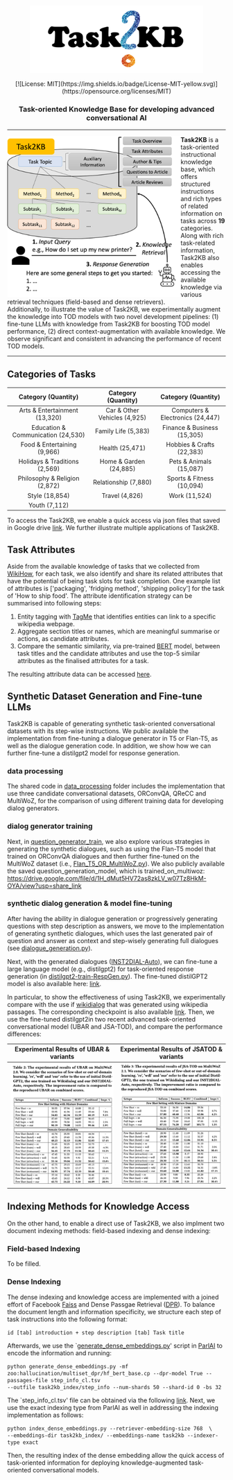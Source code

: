 <p align="center">
  <img src="./task2kb.png" width="400" />
</p>
<div align="center">
  [![License: MIT](https://img.shields.io/badge/License-MIT-yellow.svg)](https://opensource.org/licenses/MIT)
</div>
<h3 align="center">
    <p>Task-oriented Knowledge Base for developing advanced conversational AI</p>
</h3>


---

<div>
  <img src="./overview.png" width="400" align="left"> 
  
  **Task2KB** is a task-oriented instructional knowledge base, which offers structured instructions and rich types of related information on tasks across **19** categories. Along with rich task-related information, Task2KB also enables accessing the available knowledge via various retrieval techniques (field-based and dense retrievers).  
  Additionally, to illustrate the value of Task2KB, we experimentally augment the knowledge into TOD models with two novel development pipelines: (1) fine-tune LLMs with knowledge from Task2KB for boosting TOD model performance, (2) direct context-augmentation with available knowledge. We observe significant and consistent in advancing the performance of recent TOD models.
</div>

---

## Categories of Tasks

Category (Quantity) | Category (Quantity) | Category (Quantity) 
:-------------------------:|:-------------------------:|:-------------------------:
Arts & Entertainment (13,320) | Car & Other Vehicles (4,925) | Computers & Electronics (24,447)
Education & Communication (24,530) | Family Life (5,383) | Finance & Business (15,305)
Food & Entertaining (9,966) | Health (25,471) | Hobbies & Crafts (22,383)
Holidays & Traditions (2,569)| Home & Garden (24,885) | Pets & Animals (15,087)
Philosophy & Religion (2,872) | Relationship (7,880) | Sports & Fitness (10,094)
Style (18,854)  | Travel (4,826) | Work (11,524)
Youth (7,112) ||

To access the Task2KB, we enable a quick access via json files that saved in Google drive [link](
https://drive.google.com/drive/folders/1heZ15q5N85EysNLFLlCuPGmLw-Innojk?usp=share_link). We further illustrate multiple applications of Task2KB.

## Task Attributes
Aside from the available knowledge of tasks that we collected from [WikiHow](https://www.wikihow.com/Main-Page), for each task, we also identify and share its related attributes that have the potential of being task slots for task completion. One example list of attributes is ['packaging', 'fridging method', 'shipping policy'] for the task of 'How to ship food'. The attribute identification strategy can be summarised into following steps:

1. Entity tagging with [TagMe](https://sobigdata.d4science.org/web/tagme/) that identifies entities can link to a specific wikipedia webpage.
2. Aggregate section titles or names, which are meaningful summarise or actions, as candidate attributes.
3. Compare the semantic similarity, via pre-trained [BERT](https://huggingface.co/docs/transformers/model_doc/bert) model, between task titles and the candidate attributes and use the top-5 similar attributes as the finalised attributes for a task.

The resulting attribute data can be accessed [here](https://drive.google.com/drive/folders/1blaPTObkFI1g72zj5Cigt2JIy4ILqAR2?usp=drive_link).

## Synthetic Dataset Generation and Fine-tune LLMs
Task2KB is capable of generating synthetic task-oriented conversational datasets with its step-wise instructions. We public available the implementation from fine-tuning a dialogue generator in T5 or Flan-T5, as well as the dialogue generation code. In addition, we show how we can further fine-tune a distilgpt2 model for response generation.

### data processing
The shared code in [data_processing](https://github.com/wangxieric/task2kb-resource/tree/main/data_preprocessing) folder includes the implementation that use three candidate conversational datasets, ORConvQA, QReCC and MultiWoZ, for the comparison of using different training data for developing dialog generators.

### dialog generator training
Next, in [question_generator_train](https://github.com/wangxieric/task2kb-resource/tree/main/question_generator_train), we also explore various strategies in generating the synthetic dialogues, such as using the Flan-T5 model that trained on ORConvQA dialogues and then further fine-tuned on the MultiWoZ dataset (i.e., [Flan_T5_OR_MultiWoZ.py](https://github.com/wangxieric/task2kb-resource/blob/main/question_generator_train/Flan_T5_OR_MultiWoZ.py)). 
We also publicly available the saved question_generation_model, which is trained_on_multiwoz:
https://drive.google.com/file/d/1H_dMut5HV72as8zkLV_w07Tz8HkM-OYA/view?usp=share_link

### synthetic dialog generation & model fine-tuning
After having the ability in dialogue generation or progressively generating questions with step description as answers, we move to the implementation of generating synthetic dialogues, which uses the last generated pair of question and answer as context and step-wisely generating full dialogues (see [dialogue_generation.py](https://github.com/wangxieric/task2kb-resource/blob/main/dialogue_generation.py)). 

Next, with the generated dialogues ([INST2DIAL-Auto](
https://drive.google.com/drive/folders/1ZVPeWrYHRMJ_6MBqGWYuM6eYKJTw3-bC?usp=share_link)), we can fine-tune a large language model (e.g., distilgpt2) for task-oriented response generation (in [distilgpt2-train-RespGen.py](https://github.com/wangxieric/task2kb-resource/blob/main/distilgpt2-train-RespGen.py)). The fine-tuned distilGPT2 model is also available here: [link](https://drive.google.com/file/d/1HaY_pWIR6AgxXXmKA-MqFG5kS0iK-zsa/view?usp=share_link). 

In particular, to show the effectiveness of using Task2KB, we experimentally compare with the use if [wikidialog](https://github.com/google-research/dialog-inpainting) that was generated using wikipedia passages. The corresponding checkpoint is also available [link](https://drive.google.com/file/d/1Ls3XRgYPjs4oH-SeZw-lMCg2OzNUSmL-/view?usp=share_link). Then, we use the fine-tuned distilgpt2in two recent advanced task-oriented conversational model (UBAR and JSA-TOD), and compare the performance differences:

Experimental Results of UBAR & variants         |  Experimental Results of JSATOD & variants
:-------------------------:|:-------------------------:
![](./result_ubar.png)  |  ![](./result_jsatod.png)


## Indexing Methods for Knowledge Access 
On the other hand, to enable a direct use of Task2KB, we also implment two document indexing methods: field-based indexing and dense indexing:

### Field-based Indexing
To be filled.

### Dense Indexing

The dense indexing and knowledge access are implemented with a joined effort of Facebook [Faiss](https://github.com/facebookresearch/faiss) and Dense Passgae Retrieval ([DPR](https://github.com/facebookresearch/DPR)). To balance the document length and information specificity, we structure each step of task instructions into the following format: 

    id [tab] introduction + step description [tab] Task title
    
Afterwards, we use the `[generate_dense_embeddings.py](https://github.com/facebookresearch/ParlAI/blob/main/parlai/agents/rag/scripts/generate_dense_embeddings.py)' script in [ParlAI](https://parl.ai/docs/index.html) to encode the information and running:

    python generate_dense_embeddings.py -mf zoo:hallucination/multiset_dpr/hf_bert_base.cp --dpr-model True --passages-file step_info_cl.tsv  
    --outfile task2kb_index/step_info --num-shards 50 --shard-id 0 -bs 32
    
The `step_info_cl.tsv' file can be obtained via the following [link](https://drive.google.com/file/d/1QUNZ20hnRb_rbSenS12d1cTDW_niVk27/view?usp=share_link). Next, we use the exact indexing type from ParlAI as well in addressing the indexing implementation as follows:

    python index_dense_embeddings.py --retriever-embedding-size 768  \
    --embeddings-dir task2kb_index/ --embeddings-name task2kb --indexer-type exact

Then, the resulting index of the dense embedding allow the quick access of task-oriented information for deploying knowledge-augmented task-oriented conversational models.


<!-- This repository is about a resource paper, 'Task-Oriented Dialog System with Structured Instructional Knowledge' (under review). -->



<!-- In this work, we publicly available two task-oriented conversational datasets joined with a knowledge graph, Task2KB.

The links to access each dataset as well as the knowledge graph are given as follows:

INST2DIAL-Manual: 
https://drive.google.com/drive/folders/1hROuwee8BqfPtXkvTo_jmdK7korlntnP?usp=share_link

Task2KB:
https://drive.google.com/drive/folders/1heZ15q5N85EysNLFLlCuPGmLw-Innojk?usp=share_link

The data are presented as per different categories with json format, which allow them to be easy access.

We also public available the code in developing the question generators with T5/Flan-T5 encoder-decoder models, as well as the code
for fine-tuning a response generator based upon the generated datasets. -->
